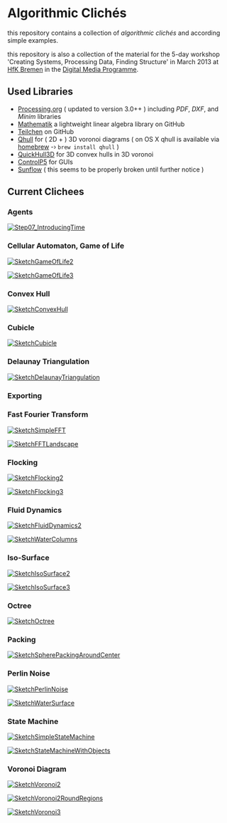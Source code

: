 Algorithmic Clichés
===================

this repository contains a collection of _algorithmic clichés_ and according simple examples.

this repository is also a collection of the material for the 5-day workshop 'Creating Systems, Processing Data, Finding Structure' in March 2013 at [HfK Bremen](http://www.hfk-bremen.de/) in the [Digital Media Programme](http://digitalemedien-bremen.de).

## Used Libraries

* [Processing.org](http://www.processing.org/) ( updated to version 3.0++ ) including _PDF_, _DXF_, and _Minim_ libraries
* [Mathematik](https://github.com/d3p/mathematik) a lightweight linear algebra library on GitHub
* [Teilchen](https://github.com/d3p/teilchen) on GitHub
* [Qhull](http://www.qhull.org/) for ( 2D + ) 3D voronoi diagrams ( on OS X qhull is available via [homebrew](http://brew.sh) -› ```brew install qhull``` )
* [QuickHull3D](http://www.cs.ubc.ca/~lloyd/java/quickhull3d.html) for 3D convex hulls in 3D voronoi
* [ControlP5](http://www.sojamo.de/libraries/controlP5/) for GUIs
* [Sunflow](http://sunflow.sourceforge.net/) ( this seems to be properly broken until further notice )

## Current Clichees

### Agents

[![Step07_IntroducingTime](./images/sketches/Step07_IntroducingTime.png)
](https://github.com/d3p/algorithmic-cliches/blob/thereafter/sources/de/hfkbremen/algorithmiccliches/agents/Step07_IntroducingTime.java)

### Cellular Automaton, Game of Life

[![SketchGameOfLife2](./images/sketches/SketchGameOfLife2.png)](https://github.com/d3p/algorithmic-cliches/blob/thereafter/sources/de/hfkbremen/algorithmiccliches/cellularautomata/SketchGameOfLife2.java)

[![SketchGameOfLife3](./images/sketches/SketchGameOfLife3.png)](https://github.com/d3p/algorithmic-cliches/blob/thereafter/sources/de/hfkbremen/algorithmiccliches/cellularautomata/SketchGameOfLife3.java)

### Convex Hull

[![SketchConvexHull](./images/sketches/SketchConvexHull.png)](https://github.com/d3p/algorithmic-cliches/blob/thereafter/sources/de/hfkbremen/algorithmiccliches/convexhull/SketchConvexHull.java)

### Cubicle

[![SketchCubicle](./images/sketches/SketchCubicle.png)](https://github.com/d3p/algorithmic-cliches/blob/thereafter/sources/de/hfkbremen/algorithmiccliches/cubicle/SketchCubicle.java)

### Delaunay Triangulation

[![SketchDelaunayTriangulation](./images/sketches/SketchDelaunayTriangulation.png)](https://github.com/d3p/algorithmic-cliches/blob/thereafter/sources/de/hfkbremen/algorithmiccliches/delaunaytriangulation/SketchDelaunayTriangulation.java)

### Exporting

<!--![](./images/sketches/)-->

### Fast Fourier Transform

[![SketchSimpleFFT](./images/sketches/SketchSimpleFFT.png)](https://github.com/d3p/algorithmic-cliches/blob/thereafter/sources/de/hfkbremen/algorithmiccliches/fastfouriertransform/SketchSimpleFFT.java)

[![SketchFFTLandscape](./images/sketches/SketchFFTLandscape.png)](https://github.com/d3p/algorithmic-cliches/blob/thereafter/sources/de/hfkbremen/algorithmiccliches/fastfouriertransform/SketchFFTLandscape.java)

### Flocking

[![SketchFlocking2](./images/sketches/SketchFlocking2.png)](https://github.com/d3p/algorithmic-cliches/blob/thereafter/sources/de/hfkbremen/algorithmiccliches/flocking/SketchFlocking2.java)

[![SketchFlocking3](./images/sketches/SketchFlocking3.png)](https://github.com/d3p/algorithmic-cliches/blob/thereafter/sources/de/hfkbremen/algorithmiccliches/flocking/SketchFlocking3.java)

### Fluid Dynamics

[![SketchFluidDynamics2](./images/sketches/SketchFluidDynamics2.png)](https://github.com/d3p/algorithmic-cliches/blob/thereafter/sources/de/hfkbremen/algorithmiccliches/fluiddynamics/SketchFluidDynamics2.java)

[![SketchWaterColumns](./images/sketches/SketchWaterColumns.png)](https://github.com/d3p/algorithmic-cliches/blob/thereafter/sources/de/hfkbremen/algorithmiccliches/fluiddynamics/SketchWaterColumns.java)

### Iso-Surface

[![SketchIsoSurface2](./images/sketches/SketchIsoSurface2.png)](https://github.com/d3p/algorithmic-cliches/blob/thereafter/sources/de/hfkbremen/algorithmiccliches/isosurface/SketchIsoSurface2.java)

[![SketchIsoSurface3](./images/sketches/SketchIsoSurface3.png)](https://github.com/d3p/algorithmic-cliches/blob/thereafter/sources/de/hfkbremen/algorithmiccliches/isosurface/SketchIsoSurface3.java)

### Octree

[![SketchOctree](./images/sketches/SketchOctree.png)](https://github.com/d3p/algorithmic-cliches/blob/thereafter/sources/de/hfkbremen/algorithmiccliches/octree/SketchOctree.java)

### Packing

[![SketchSpherePackingAroundCenter](./images/sketches/SketchSpherePackingAroundCenter.png)](https://github.com/d3p/algorithmic-cliches/blob/thereafter/sources/de/hfkbremen/algorithmiccliches/packing/SketchSpherePackingAroundCenter.java)

### Perlin Noise

[![SketchPerlinNoise](./images/sketches/SketchPerlinNoise.png)](https://github.com/d3p/algorithmic-cliches/blob/thereafter/sources/de/hfkbremen/algorithmiccliches/perlinnoise/SketchPerlinNoise.java)

[![SketchWaterSurface](./images/sketches/SketchWaterSurface.png)](https://github.com/d3p/algorithmic-cliches/blob/thereafter/sources/de/hfkbremen/algorithmiccliches/perlinnoise/SketchWaterSurface.java)

### State Machine

[![SketchSimpleStateMachine](./images/sketches/SketchSimpleStateMachine.png)](https://github.com/d3p/algorithmic-cliches/blob/thereafter/sources/de/hfkbremen/algorithmiccliches/statemachine/SketchSimpleStateMachine.java)

[![SketchStateMachineWithObjects](./images/sketches/SketchStateMachineWithObjects.png)](https://github.com/d3p/algorithmic-cliches/blob/thereafter/sources/de/hfkbremen/algorithmiccliches/statemachine/SketchStateMachineWithObjects.java)

### Voronoi Diagram

[![SketchVoronoi2](./images/sketches/SketchVoronoi2.png)](https://github.com/d3p/algorithmic-cliches/blob/thereafter/sources/de/hfkbremen/algorithmiccliches/voronoidiagram/SketchVoronoi2.java)

[![SketchVoronoi2RoundRegions](./images/sketches/SketchVoronoi2RoundRegions.png)](https://github.com/d3p/algorithmic-cliches/blob/thereafter/sources/de/hfkbremen/algorithmiccliches/voronoidiagram/SketchVoronoi2RoundRegions.java)

[![SketchVoronoi3](./images/sketches/SketchVoronoi3.png)](https://github.com/d3p/algorithmic-cliches/blob/thereafter/sources/de/hfkbremen/algorithmiccliches/voronoidiagram/SketchVoronoi3.java)
